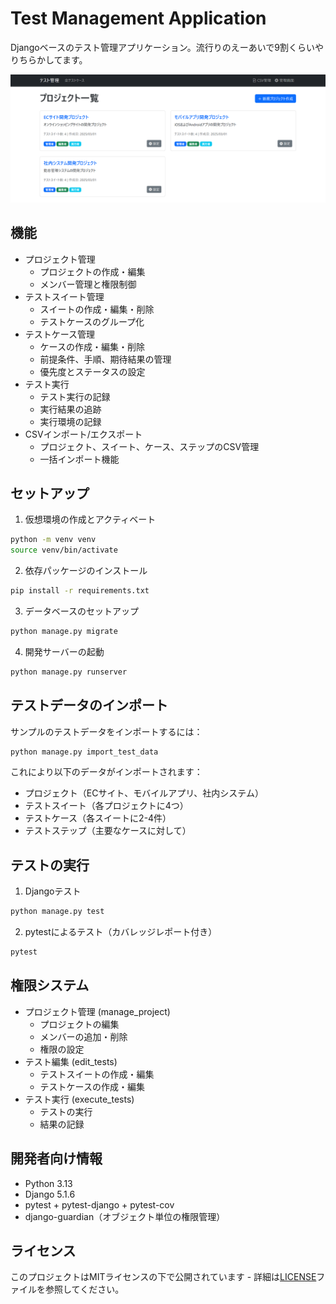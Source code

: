 # Test Management Application

Djangoベースのテスト管理アプリケーション。流行りのえーあいで9割くらいやりちらかしてます。

![画面イメージ](misc/screen1.png)

## 機能

- プロジェクト管理
  - プロジェクトの作成・編集
  - メンバー管理と権限制御
- テストスイート管理
  - スイートの作成・編集・削除
  - テストケースのグループ化
- テストケース管理
  - ケースの作成・編集・削除
  - 前提条件、手順、期待結果の管理
  - 優先度とステータスの設定
- テスト実行
  - テスト実行の記録
  - 実行結果の追跡
  - 実行環境の記録
- CSVインポート/エクスポート
  - プロジェクト、スイート、ケース、ステップのCSV管理
  - 一括インポート機能

## セットアップ

1. 仮想環境の作成とアクティベート

```bash
python -m venv venv
source venv/bin/activate
```

2. 依存パッケージのインストール
```bash
pip install -r requirements.txt
```

3. データベースのセットアップ
```bash
python manage.py migrate
```

4. 開発サーバーの起動
```bash
python manage.py runserver
```

## テストデータのインポート

サンプルのテストデータをインポートするには：

```bash
python manage.py import_test_data
```

これにより以下のデータがインポートされます：
- プロジェクト（ECサイト、モバイルアプリ、社内システム）
- テストスイート（各プロジェクトに4つ）
- テストケース（各スイートに2-4件）
- テストステップ（主要なケースに対して）

## テストの実行

1. Djangoテスト
```bash
python manage.py test
```

2. pytestによるテスト（カバレッジレポート付き）
```bash
pytest
```

## 権限システム

- プロジェクト管理 (manage_project)
  - プロジェクトの編集
  - メンバーの追加・削除
  - 権限の設定
- テスト編集 (edit_tests)
  - テストスイートの作成・編集
  - テストケースの作成・編集
- テスト実行 (execute_tests)
  - テストの実行
  - 結果の記録

## 開発者向け情報

- Python 3.13
- Django 5.1.6
- pytest + pytest-django + pytest-cov
- django-guardian（オブジェクト単位の権限管理）

## ライセンス

このプロジェクトはMITライセンスの下で公開されています - 詳細は[LICENSE](LICENSE)ファイルを参照してください。
